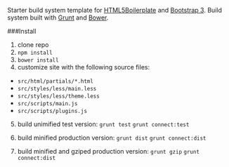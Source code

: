 Starter build system template for [HTML5Boilerplate][1] and [Bootstrap 3][2].  Build system built with [Grunt][3] and [Bower][4].

###Install

1.  clone repo
2.  `npm install`
3.  `bower install`
4.  customize site with the following source files:

  - `src/html/partials/*.html`
  - `src/styles/less/main.less`
  - `src/styles/less/theme.less`
  - `src/scripts/main.js`
  - `src/scripts/plugins.js`

5.  build unimified test version:
    `grunt test`
    `grunt connect:test`

6.  build minified production version:
    `grunt dist`
    `grunt connect:dist`

7.  build minified and gziped production version:
    `grunt gzip`
    `grunt connect:dist`

[1]:http://html5boilerplate.com/
[2]:http://getbootstrap.com/
[3]:http://gruntjs.com/
[4]:http://bower.io/
